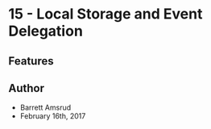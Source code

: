 # 15 - Local Storage and Event Delegation



## Features



## Author

- Barrett Amsrud
- February 16th, 2017
